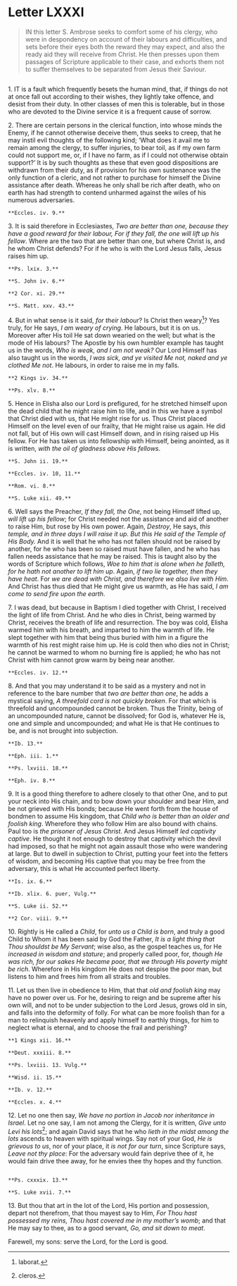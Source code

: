 # Letter LXXXI

> IN this letter S. Ambrose seeks to comfort some of his clergy,
> who were in despondency on account of their labours and
> difficulties, and sets before their eyes both the reward they
> may expect, and also the ready aid they will receive from Christ.
> He then presses upon them passages of Scripture applicable to
> their case, and exhorts them not to suffer themselves to be
> separated from Jesus their Saviour.

```{centered} AMBROSE TO CERTAIN OF THE CLERGY
```

1\. IT is a fault which frequently besets the human mind, that, if
things do not at once fall out according to their wishes, they lightly
take offence, and desist from their duty. In other classes of men this
is tolerable, but in those who are devoted to the Divine service it is
a frequent cause of sorrow.

2\. There are certain persons in the clerical function, into whose minds
the Enemy, if he cannot otherwise deceive them, thus seeks to creep,
that he may instil evil thoughts of the following kind; ‘What does
it avail me to remain among the clergy, to suffer injuries, to bear
toil, as if my own farm could not support me, or, if I have no farm,
as if I could not otherwise obtain support?’ It is by such thoughts
as these that even good dispositions are withdrawn from their duty, as
if provision for his own sustenance was the only function of a cleric,
and not rather to purchase for himself the Divine assistance after
death. Whereas he only shall be rich after death, who on earth has
had strength to contend unharmed against the wiles of his numerous
adversaries.

```{margin}
**Eccles. iv. 9.**
```

3\. It is said therefore in Ecclesiastes, _Two are better than one,
because they have a good reward for their labour, For if they fall, the
one will lift up his fellow_. Where are the two that are better than
one, but where Christ is, and he whom Christ defends? For if he who is
with the Lord Jesus falls, Jesus raises him up.

```{margin}
**Ps. lxix. 3.**

**S. John iv. 6.**

**2 Cor. xi. 29.**

**S. Matt. xxv. 43.**
```

4\. But in what sense is it said, _for their labour_? Is Christ then
weary[^294]? Yes truly, for He says, _I am weary of crying_. He labours,
but it is on us. Moreover after His toil He sat down wearied on the
well; but what is the mode of His labours? The Apostle by his own
humbler example has taught us in the words, _Who is weak, and I am not
weak?_ Our Lord Himself has also taught us in the words, _I was sick,
and ye visited Me not, naked and ye clothed Me not_. He labours, in
order to raise me in my falls.

```{margin}
**2 Kings iv. 34.**

**Ps. xlv. 8.**
```

5\. Hence in Elisha also our Lord is prefigured, for he stretched
himself upon the dead child that he might raise him to life, and in
this we have a symbol that Christ died with us, that He might rise
for us. Thus Christ placed Himself on the level even of our frailty,
that He might raise us again. He did not fall, but of His own will cast
Himself down, and in rising raised up His fellow. For He has taken us
into fellowship with Himself, being anointed, as it is written, _with
the oil of gladness above His fellows_.

```{margin}
**S. John ii. 19.**

**Eccles. iv. 10, 11.**

**Rom. vi. 8.**

**S. Luke xii. 49.**
```

6\. Well says the Preacher, _If they fall, the One_, not being Himself
lifted up, _will lift up his fellow_; for Christ needed not the
assistance and aid of another to raise Him, but rose by His own power.
Again, _Destroy_, He says, _this temple, and in three days I will raise
it up. But this He said of the Temple of His Body._ And it is well that
he who has not fallen should not be raised by another, for he who has
been so raised must have fallen, and he who has fallen needs assistance
that he may be raised. This is taught also by the words of Scripture
which follows, _Woe to him that is alone when he falleth, for he hath
not another to lift him up_. Again, _if two lie together, then they
have heat_. For _we are dead with Christ, and therefore we also live
with Him_. And Christ has thus died that He might give us warmth, as
He has said, _I am come to send fire upon the earth_.

7\. I was dead, but because in Baptism I died together with Christ,
I received the light of life from Christ. And he who dies in Christ,
being warmed by Christ, receives the breath of life and resurrection.
The boy was cold, Elisha warmed him with his breath, and imparted to
him the warmth of life. He slept together with him that being thus
buried with him in a figure the warmth of his rest might raise him up.
He is cold then who dies not in Christ; he cannot be warmed to whom
no burning fire is applied; he who has not Christ with him cannot grow
warm by being near another.

```{margin}
**Eccles. iv. 12.**
```

8\. And that you may understand it to be said as a mystery and not in
reference to the bare number that _two are better than one_, he adds
a mystical saying, _A threefold cord is not quickly broken_. For that
which is threefold and uncompounded cannot be broken. Thus the Trinity,
being of an uncompounded nature, cannot be dissolved; for God is,
whatever He is, one and simple and uncompounded; and what He is that
He continues to be, and is not brought into subjection.

```{margin}
**Ib. 13.**

**Eph. iii. 1.**

**Ps. lxviii. 18.**

**Eph. iv. 8.**
```

9\. It is a good thing therefore to adhere closely to that other One,
and to put your neck into His chain, and to bow down your shoulder and
bear Him, and be not grieved with His bonds; because He went forth from
the house of bondmen to assume His kingdom, that _Child who is better
than an older and foolish king_. Wherefore they who follow Him are
also bound with chains. Paul too is _the prisoner of Jesus Christ_.
And Jesus Himself _led captivity captive_. He thought it not enough to
destroy that captivity which the devil had imposed, so that he might
not again assault those who were wandering at large. But to dwell in
subjection to Christ, putting your feet into the fetters of wisdom, and
becoming His captive that you may be free from the adversary, this is
what He accounted perfect liberty.

```{margin}
**Is. ix. 6.**

**Ib. xlix. 6. puer, Vulg.**

**S. Luke ii. 52.**

**2 Cor. viii. 9.**
```

10\. Rightly is He called a _Child_, for _unto us a Child is born_, and
truly a good Child to Whom it has been said by God the Father, _It is a
light thing that Thou shouldst be My Servant_; wise also, as the gospel
teaches us, for He _increased in wisdom and stature_; and properly
called poor, for, _though He was rich, for our sakes He became poor,
that we through His poverty might be rich_. Wherefore in His kingdom
He does not despise the poor man, but listens to him and frees him from
all straits and troubles.

11\. Let us then live in obedience to Him, that that _old and foolish
king_ may have no power over us. For he, desiring to reign and be
supreme after his own will, and not to be under subjection to the Lord
Jesus, grows old in sin, and falls into the deformity of folly. For
what can be more foolish than for a man to relinquish heavenly and
apply himself to earthly things, for him to neglect what is eternal,
and to choose the frail and perishing?

```{margin}
**1 Kings xii. 16.**

**Deut. xxxiii. 8.**

**Ps. lxviii. 13. Vulg.**

**Wisd. ii. 15.**

**Ib. v. 12.**

**Eccles. x. 4.**
```

12\. Let no one then say, _We have no portion in Jacob nor inheritance
in Israel_. Let no one say, I am not among the Clergy, for it is
written, _Give unto Levi his lots_[^295]; and again David says that
he who _lieth in the midst among the lots_ ascends to heaven with
spiritual wings. Say not of your God, _He is grievous to us_, nor of
your place, it _is not for our turn_, since Scripture says, _Leave not
thy place_: For the adversary would fain deprive thee of it, he would
fain drive thee away, for he envies thee thy hopes and thy function.

```{margin}

**Ps. cxxxix. 13.**

**S. Luke xvii. 7.**
```

13\. But thou that art in the lot of the Lord, His portion and
possession, depart not therefrom, that thou mayest say to Him, _For
Thou hast possessed my reins, Thou hast covered me in my mother’s womb_;
and that He may say to thee, as to a good servant, _Go, and sit down to
meat_.

Farewell, my sons: serve the Lord, for the Lord is good.

[^294]: laborat.

[^295]: cleros.

